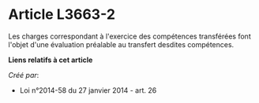 # Article L3663-2

Les charges correspondant à l'exercice des compétences transférées font l'objet d'une évaluation préalable au transfert
desdites compétences.

**Liens relatifs à cet article**

_Créé par_:

  - Loi n°2014-58 du 27 janvier 2014 - art. 26

